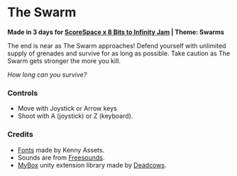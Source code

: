 # The Swarm

**Made in 3 days for [ScoreSpace x 8 Bits to Infinity Jam](https://itch.io/jam/scorejam-8bti-arcade-controls) | Theme: Swarms**

The end is near as The Swarm approaches! Defend yourself with unlimited supply of grenades and survive for as long as possible. Take caution as The Swarm gets stronger the more you kill.

*How long can you survive?*

### Controls
- Move with Joystick or Arrow keys
- Shoot with A (joystick) or Z (keyboard).

### Credits
- [Fonts](https://www.kenney.nl/assets/kenney-fonts) made by Kenny Assets.
- Sounds are from [Freesounds](https://freesound.org).
- [MyBox](https://github.com/Deadcows/MyBox) unity extension library made by [Deadcows](https://github.com/Deadcows).
